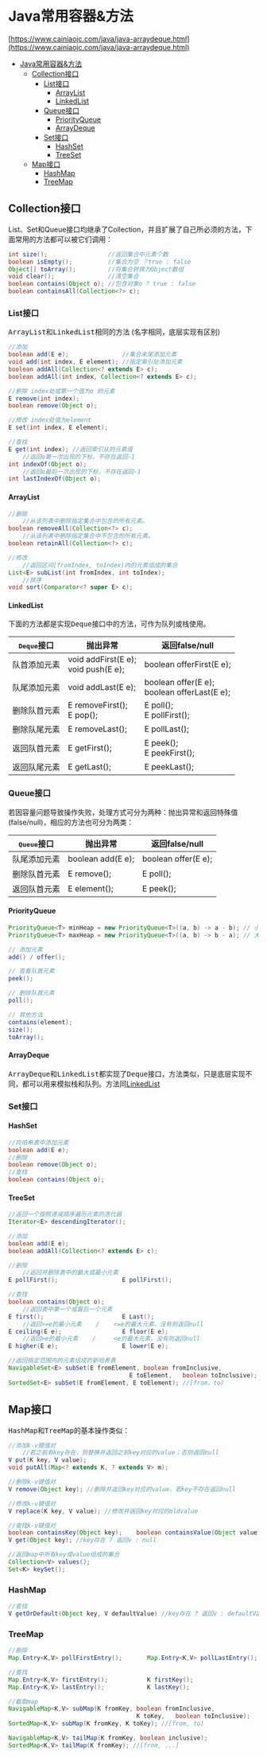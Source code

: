 # Java常用容器&方法

[https://www.cainiaojc.com/java/java-arraydeque.html](https://www.cainiaojc.com/java/java-arraydeque.html)

- [Java常用容器&方法](#java常用容器&方法)
  * [Collection接口](#collection接口)
    + [List接口](#list接口)
      - [ArrayList](#arraylist)
      - [LinkedList](#linkedlist)
    + [Queue接口](#queue接口)
      - [PriorityQueue](#priorityqueue)
      - [ArrayDeque](#arraydeque)
    + [Set接口](#set接口)
      - [HashSet](#hashset)
      - [TreeSet](#treeset)
  * [Map接口](#map接口)
    + [HashMap](#hashmap)
    + [TreeMap](#treemap)

## Collection接口

List、Set和Queue接口均继承了Collection，并且扩展了自己所必须的方法，下面常用的方法都可以被它们调用：

```java
int size();                 //返回集合中元素个数
boolean isEmpty();          //集合为空 ？true : false
Object[] toArray();         //将集合转换为Object数组
void clear();               //清空集合
boolean contains(Object o); //包含对象o ? true : false
boolean containsAll(Collection<?> c);
```

### List接口

<tt>ArrayList</tt>和<tt>LinkedList</tt>相同的方法 (名字相同，底层实现有区别)

```java
//添加
boolean add(E e);               //集合末尾添加元素
void add(int index, E element); //指定索引处添加元素
boolean addAll(Collection<? extends E> c);
boolean addAll(int index, Collection<? extends E> c);

//删除 index处或第一个值为o 的元素
E remove(int index);
boolean remove(Object o);

//修改 index处值为element
E set(int index, E element);

//查找
E get(int index); //返回索引从的元素值
	//返回o第一次出现的下标，不存在返回-1
int indexOf(Object o);
	//返回o最后一次出现的下标，不存在返回-1
int lastIndexOf(Object o);
```

#### ArrayList

```java
//删除 
	//从该列表中删除指定集合中包含的所有元素。
boolean removeAll(Collection<?> c);
	//从该列表中删除指定集合中不包含的所有元素。
boolean retainAll(Collection<?> c);

//修改
	//返回区间[fromIndex, toIndex)内的元素组成的集合
List<E> subList(int fromIndex, int toIndex);
	//排序
void sort(Comparator<? super E> c);
```

#### LinkedList

下面的方法都是实现<tt>Deque</tt>接口中的方法，可作为队列或栈使用。

| <tt>Deque</tt>接口 | 抛出异常                                 | 返回false/null                                   |
| ------------------ | ---------------------------------------- | ------------------------------------------------ |
| 队首添加元素       | void addFirst(E e);<br />void push(E e); | boolean offerFirst(E e);                         |
| 队尾添加元素       | void addLast(E e);                       | boolean offer(E e);<br />boolean offerLast(E e); |
| 删除队首元素       | E removeFirst();<br />E pop();           | E poll();<br />E pollFirst();                    |
| 删除队尾元素       | E removeLast();                          | E pollLast();                                    |
| 返回队首元素       | E getFirst();                            | E peek();<br />E peekFirst();                    |
| 返回队尾元素       | E getLast();                             | E peekLast();                                    |

### Queue接口

若因容量问题导致操作失败，处理方式可分为两种：抛出异常和返回特殊值(false/null)，相应的方法也可分为两类：

| <tt>Queue</tt>接口 | 抛出异常          | 返回false/null      |
| ------------------ | ----------------- | ------------------- |
| 队尾添加元素       | boolean add(E e); | boolean offer(E e); |
| 删除队首元素       | E remove();       | E poll();           |
| 返回队首元素       | E element();      | E peek();           |

#### PriorityQueue

```java
PriorityQueue<T> minHeap = new PriorityQueue<T>((a, b) -> a - b); // 小顶堆
PriorityQueue<T> maxHeap = new PriorityQueue<T>((a, b) -> b - a); // 大顶堆

// 添加元素
add() / offer();

// 查看队首元素
peek();

// 删除队首元素
poll();

// 其他方法
contains(element);	
size();
toArray();
```

#### ArrayDeque

<tt>ArrayDeque</tt>和<tt>LinkedList</tt>都实现了<tt>Deque</tt>接口，方法类似，只是底层实现不同，都可以用来模拟栈和队列。方法同[LinkedList](#LinkedList)

### Set接口

#### HashSet

```java
//向哈希表中添加元素
boolean add(E e);  
//删除
boolean remove(Object o);
//查找
boolean contains(Object o);
```

#### TreeSet

```java
//返回一个按照递减顺序遍历元素的迭代器
Iterator<E> descendingIterator();

//添加
boolean add(E e);
boolean addAll(Collection<? extends E> c);

//删除
	//返回并删除表中的最大或最小元素
E pollFirst();                  E pollFirst();

//查找
boolean contains(Object o);
	//返回表中第一个或最后一个元素
E first();                      E Last();
	//返回>=e的最小元素    /    <=e的最大元素，没有则返回null
E ceiling(E e);                 E floor(E e);
	//返回>e的最小元素    /     <e的最大元素，没有则返回null
E higher(E e);                  E lower(E e);

//返回指定范围内的元素组成的新哈希表
NavigableSet<E> subSet(E fromElement, boolean fromInclusive,
                                  E toElement,   boolean toInclusive);
SortedSet<E> subSet(E fromElement, E toElement); //[from，to)
```

## Map接口

<tt>HashMap</tt>和<tt>TreeMap</tt>的基本操作类似：

```java
//添加k-v键值对
	//若之前有key存在，则替换并返回之前key对应的value；否则返回null
V put(K key, V value);
void putAll(Map<? extends K, ? extends V> m);

//删除k-v键值对
V remove(Object key); //删除并返回key对应的value，若key不存在返回null

//修改k-v键值对
V replace(K key, V value); //修改并返回key对应的oldvalue

//查找k-v键值对
boolean containsKey(Object key);    boolean containsValue(Object value);
V get(Object key); //key存在 ? 返回v : null

//返回map中所有key或value组成的集合
Collection<V> values();  
Set<K> keySet();         
```

### HashMap

```java
//查找
V getOrDefault(Object key, V defaultValue) //key存在 ? 返回v : defaultValue 
```

### TreeMap

```java
//删除
Map.Entry<K,V> pollFirstEntry();       Map.Entry<K,V> pollLastEntry();

//查找
Map.Entry<K,V> firstEntry();           K firstKey();
Map.Entry<K,V> lastEntry();            K lastKey();

//截取map
NavigableMap<K,V> subMap(K fromKey, boolean fromInclusive,
                                    K toKey,   boolean toInclusive);
SortedMap<K,V> subMap(K fromKey, K toKey); //[from, to)

NavigableMap<K,V> tailMap(K fromKey, boolean inclusive);
SortedMap<K,V> tailMap(K fromKey); //[from, ...]
```

